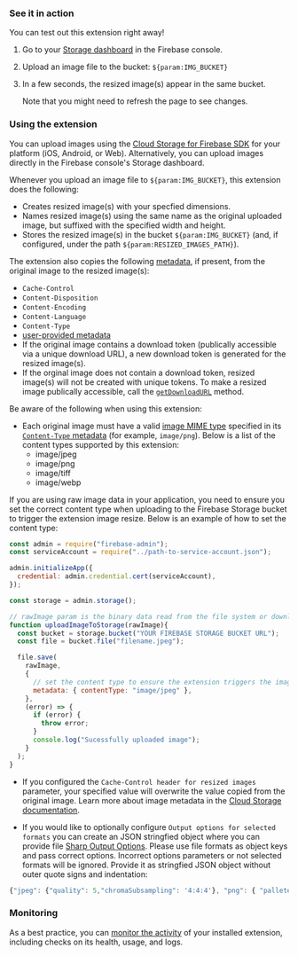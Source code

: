 ### See it in action

You can test out this extension right away!

1.  Go to your [Storage dashboard](https://console.firebase.google.com/project/${param:PROJECT_ID}/storage) in the Firebase console.

1.  Upload an image file to the bucket: `${param:IMG_BUCKET}`

1.  In a few seconds, the resized image(s) appear in the same bucket.

    Note that you might need to refresh the page to see changes.

### Using the extension

You can upload images using the [Cloud Storage for Firebase SDK](https://firebase.google.com/docs/storage/) for your platform (iOS, Android, or Web). Alternatively, you can upload images directly in the Firebase console's Storage dashboard.

Whenever you upload an image file to `${param:IMG_BUCKET}`, this extension does the following:

- Creates resized image(s) with your specfied dimensions.
- Names resized image(s) using the same name as the original uploaded image, but suffixed with the specified width and height.
- Stores the resized image(s) in the bucket `${param:IMG_BUCKET}` (and, if configured, under the path `${param:RESIZED_IMAGES_PATH}`).

The extension also copies the following [metadata](https://cloud.google.com/storage/docs/metadata#mutable), if present, from the original image to the resized image(s):

- `Cache-Control`
- `Content-Disposition`
- `Content-Encoding`
- `Content-Language`
- `Content-Type`
- [user-provided metadata](https://cloud.google.com/storage/docs/metadata#custom-metadata)
 - If the original image contains a download token (publically accessible via a unique download URL), a new download token is generated for the resized image(s). 
 - If the orginal image does not contain a download token, resized image(s) will not be created with unique tokens. To make a resized image publically accessible, call the [`getDownloadURL`](https://firebase.google.com/docs/reference/js/firebase.storage.Reference#getdownloadurl) method.

Be aware of the following when using this extension:

- Each original image must have a valid [image MIME type](https://developer.mozilla.org/en-US/docs/Web/HTTP/Basics_of_HTTP/MIME_types#Image_types) specified in its [`Content-Type` metadata](https://developer.mozilla.org/docs/Web/HTTP/Headers/Content-Type) (for example, `image/png`). Below is a list of the content types supported by this extension:
  * image/jpeg
  * image/png
  * image/tiff
  * image/webp
  

If you are using raw image data in your application, you need to ensure you set the correct content type when uploading to the Firebase Storage bucket to trigger the extension image resize. Below is an example of how to set the content type:

```js
const admin = require("firebase-admin");
const serviceAccount = require("../path-to-service-account.json");

admin.initializeApp({
  credential: admin.credential.cert(serviceAccount),
});

const storage = admin.storage();

// rawImage param is the binary data read from the file system or downloaded from URL
function uploadImageToStorage(rawImage){
  const bucket = storage.bucket("YOUR FIREBASE STORAGE BUCKET URL");
  const file = bucket.file("filename.jpeg");

  file.save(
    rawImage,
    {
      // set the content type to ensure the extension triggers the image resize(s)
      metadata: { contentType: "image/jpeg" },
    },
    (error) => {
      if (error) {
        throw error;
      }
      console.log("Sucessfully uploaded image");
    }
  );
}
```

- If you configured the `Cache-Control header for resized images` parameter, your specified value will overwrite the value copied from the original image. Learn more about image metadata in the [Cloud Storage documentation](https://firebase.google.com/docs/storage/).

- If you would like to optionally configure `Output options for selected formats` you can create an JSON stringfied object where you can provide file [Sharp Output Options](https://sharp.pixelplumbing.com/api-output#jpeg). Please use file formats as object keys and pass correct options. Incorrect options parameters or not selected formats will be ignored. Provide it as stringfied JSON object without outer quote signs and indentation:

```js
{"jpeg": {"quality": 5,"chromaSubsampling": '4:4:4'}, "png": { "pallete": true}}
```

### Monitoring

As a best practice, you can [monitor the activity](https://firebase.google.com/docs/extensions/manage-installed-extensions#monitor) of your installed extension, including checks on its health, usage, and logs.
